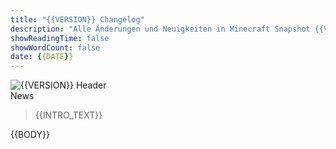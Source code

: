 ```yaml
---
title: "{{VERSION}} Changelog"
description: "Alle Änderungen und Neuigkeiten in Minecraft Snapshot {{VERSION}}."
showReadingTime: false
showWordCount: false
date: {{DATE}}
---
```


<div class="mc-header">
  <img src="{{HEADER_IMAGE}}" alt="{{VERSION}} Header" />
  <div class="mc-news-label">News</div>
</div>

<div class="mc-article">

> {{INTRO_TEXT}}

{{BODY}}